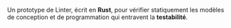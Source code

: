 

Un prototype de Linter, écrit en **Rust**, pour vérifier statiquement les modèles de conception et de programmation qui entravent la **testabilité**.
